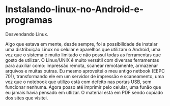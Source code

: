 # Instalando-linux-no-Android-e-programas
Desvendando Linux.

Algo que estava em mente, desde sempre, foi a possíbilidade de instalar uma distribuição Linux no celular e aparelhos que utilizam o Android, uma vez que o sistema é muito limitado e não possuí todas as ferramentas que gosto de utilizar. O Linux/UNIX é muito versátil com diversas ferramentas para auxiliar como: impressão remota, scanear remotamente, armazenar arquivos e muitas outras. Eu mesmo aproveitei o meu antigo netbook (EEPC 701), transformando ele em um servidor de impressão e scaneamento, uma vez que o notebook que utilizo está com defeito nas portas USB, sem funcionar nenhuma. Agora posso até imprimir pelo celular, uma funão que eu jamais havia pensado em utlizar.
O material está em PDF sendo copiado dos sites que visitei.
